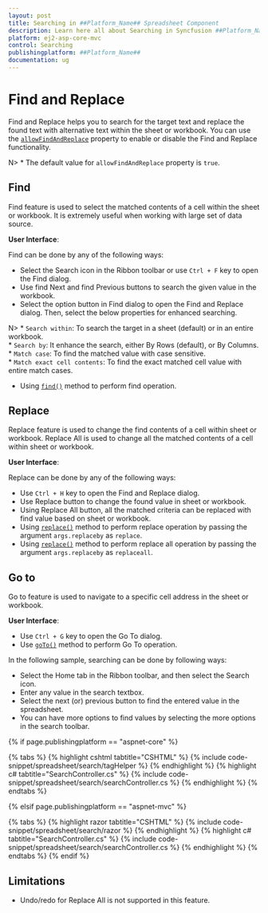 ```yaml
---
layout: post
title: Searching in ##Platform_Name## Spreadsheet Component
description: Learn here all about Searching in Syncfusion ##Platform_Name## Spreadsheet component of Syncfusion Essential JS 2 and more.
platform: ej2-asp-core-mvc
control: Searching
publishingplatform: ##Platform_Name##
documentation: ug
---
```



# Find and Replace

Find and Replace helps you to search for the target text and replace the found text with alternative text within the sheet or workbook. You can use the [`allowFindAndReplace`](https://help.syncfusion.com/cr/aspnetcore-js2/Syncfusion.EJ2.Spreadsheet.Spreadsheet.html#Syncfusion_EJ2_Spreadsheet_Spreadsheet_AllowFindAndReplace) property to enable or disable the Find and Replace functionality.

N> * The default value for `allowFindAndReplace` property is `true`.

## Find

Find feature is used to select the matched contents of a cell within the sheet or workbook. It is extremely useful when working with large set of data source.

**User Interface**:

Find can be done by any of the following ways:

* Select the Search icon in the Ribbon toolbar or use `Ctrl + F` key to open the Find dialog.
* Use find Next and find Previous buttons to search the given value in the workbook.
* Select the option button in Find dialog to open the Find and Replace dialog. Then, select the below properties for enhanced searching.

N> * `Search within`: To search the target in a sheet (default) or in an entire workbook.
<br/> * `Search by`: It enhance the search, either By Rows (default), or By Columns.
<br/> * `Match case`: To find the matched value with case sensitive.
<br/> * `Match exact cell contents`: To find the exact matched cell value with entire match cases.

* Using [`find()`](../api/spreadsheet/#find) method to perform find operation.

## Replace

Replace feature is used to change the find contents of a cell within sheet or workbook. Replace All is used to change all the matched contents of a cell within sheet or workbook.

**User Interface**:

Replace can be done by any of the following ways:

* Use `Ctrl + H` key to open the Find and Replace dialog.
* Use Replace button to change the found value in sheet or workbook.
* Using Replace All button, all the matched criteria can be replaced with find value based on sheet or workbook.
* Using [`replace()`](../api/spreadsheet/#replace) method to perform replace operation by passing the argument `args.replaceby` as `replace`.
* Using [`replace()`](../api/spreadsheet/#replace) method to perform replace all operation by passing the argument `args.replaceby` as `replaceall`.

## Go to

Go to feature is used to navigate to a specific cell address in the sheet or workbook.

**User Interface**:

* Use `Ctrl + G` key to open the Go To dialog.
* Use [`goTo()`](../api/spreadsheet/#goto) method to perform Go To operation.

In the following sample, searching can be done by following ways:

* Select the Home tab in the Ribbon toolbar, and then select the Search icon.
* Enter any value in the search textbox.
* Select the next (or) previous button to find the entered value in the spreadsheet.
* You can have more options to find values by selecting the more options in the search toolbar.

{% if page.publishingplatform == "aspnet-core" %}

{% tabs %}
{% highlight cshtml tabtitle="CSHTML" %}
{% include code-snippet/spreadsheet/search/tagHelper %}
{% endhighlight %}
{% highlight c# tabtitle="SearchController.cs" %}
{% include code-snippet/spreadsheet/search/searchController.cs %}
{% endhighlight %}
{% endtabs %}

{% elsif page.publishingplatform == "aspnet-mvc" %}

{% tabs %}
{% highlight razor tabtitle="CSHTML" %}
{% include code-snippet/spreadsheet/search/razor %}
{% endhighlight %}
{% highlight c# tabtitle="SearchController.cs" %}
{% include code-snippet/spreadsheet/search/searchController.cs %}
{% endhighlight %}
{% endtabs %}
{% endif %}



## Limitations

* Undo/redo for Replace All is not supported in this feature.